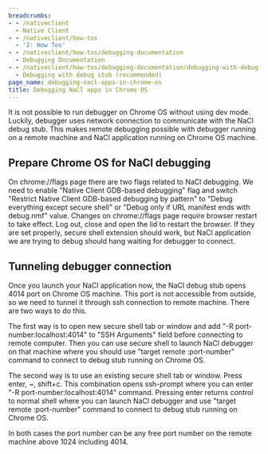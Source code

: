 ```yaml
---
breadcrumbs:
- - /nativeclient
  - Native Client
- - /nativeclient/how-tos
  - '2: How Tos'
- - /nativeclient/how-tos/debugging-documentation
  - Debugging Documentation
- - /nativeclient/how-tos/debugging-documentation/debugging-with-debug-stub-recommended
  - Debugging with debug stub (recommended)
page_name: debugging-nacl-apps-in-chrome-os
title: Debugging NaCl apps in Chrome OS
---
```


It is not possible to run debugger on Chrome OS without using dev mode. Luckily,
debugger uses network connection to communicate with the NaCl debug stub. This
makes remote debugging possible with debugger running on a remote machine and
NaCl application running on Chrome OS machine.

## Prepare Chrome OS for NaCl debugging

On chrome://flags page there are two flags related to NaCl debugging. We need to
enable "Native Client GDB-based debugging" flag and switch "Restrict Native
Client GDB-based debugging by pattern" to "Debug everything except secure shell"
or "Debug only if URL manifest ends with debug.nmf" value. Changes on
chrome://flags page require browser restart to take effect. Log out, close and
open the lid to restart the browser. If they are set properly, secure shell
extension should work, but NaCl application we are trying to debug should hang
waiting for debugger to connect.

## Tunneling debugger connection

Once you launch your NaCl application now, the NaCl debug stub opens 4014 port
on Chrome OS machine. This port is not accessible from outside, so we need to
tunnel it through ssh connection to remote machine. There are two ways to do
this.

The first way is to open new secure shell tab or window and add "-R
port-number:localhost:4014" to "SSH Arguments" field before connecting to remote
computer. Then you can use secure shell to launch NaCl debugger on that machine
where you should use "target remote :port-number" command to connect to debug
stub running on Chrome OS.

The second way is to use an existing secure shell tab or window. Press enter, ~,
shift+c. This combination opens ssh-prompt where you can enter "-R
port-number:localhost:4014" command. Pressing enter returns control to normal
shell where you can launch NaCl debugger and use "target remote :port-number"
command to connect to debug stub running on Chrome OS.

In both cases the port number can be any free port number on the remote machine
above 1024 including 4014.
